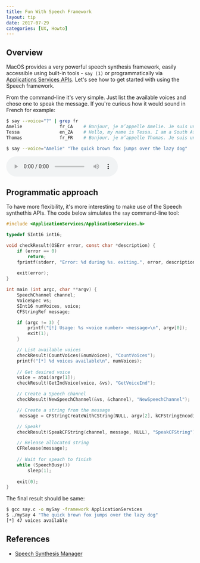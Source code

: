```yaml
---
title: Fun With Speech Framework
layout: tip
date: 2017-07-29
categories: [UX, Howto]
---
```


## Overview

MacOS provides a very powerful speech synthesis framework, easily accessible using built-in tools - ```say (1)``` or programmatically via [Applications Services APIs](https://developer.apple.com/documentation/applicationservices/speech_synthesis_manager). Let's see how to get started with using the Speech framework.

From the command-line it's very simple. Just list the available voices and chose one to speak the message. If you're curious how it would sound in French for example:

```bash
$ say --voice="?" | grep fr
Amelie              fr_CA    # Bonjour, je m’appelle Amelie. Je suis une voix canadienne.
Tessa               en_ZA    # Hello, my name is Tessa. I am a South African-English voice.
Thomas              fr_FR    # Bonjour, je m’appelle Thomas. Je suis une voix française.

$ say --voice="Amelie" "The quick brown fox jumps over the lazy dog"
```

<audio controls>
  <source src="/assets/media/speech.mp3" type="audio/mpeg">
Your browser does not support the audio element.
</audio>


## Programmatic approach

To have more flexibility, it's more interesting to make use of the Speech synthethis APIs. The code below simulates the ```say``` command-line tool:

```c
#include <ApplicationServices/ApplicationServices.h>

typedef SInt16 int16;

void checkResult(OSErr error, const char *description) {
    if (error == 0)
        return;
    fprintf(stderr, "Error: %d during %s. exiting.", error, description);
    
    exit(error);
}

int main (int argc, char **argv) {
    SpeechChannel channel;
    VoiceSpec vs;
    SInt16 numVoices, voice;
    CFStringRef message;

    if (argc != 3) {
        printf("[!] Usage: %s <voice number> <message>\n", argv[0]);
        exit(1);
    }

    // List available voices
    checkResult(CountVoices(&numVoices), "CountVoices");
    printf("[*] %d voices available\n", numVoices);
    
    // Get desired voice
    voice = atoi(argv[1]);
    checkResult(GetIndVoice(voice, &vs), "GetVoiceInd");

    // Create a Speech channel
    checkResult(NewSpeechChannel(&vs, &channel), "NewSpeechChannel");

    // Create a string from the message
     message = CFStringCreateWithCString(NULL, argv[2], kCFStringEncodingUTF8);

    // Speak!
    checkResult(SpeakCFString(channel, message, NULL), "SpeakCFString");

    // Release allocated string
    CFRelease(message);
    
    // Wait for speach to finish
    while (SpeechBusy()) 
        sleep(1);
        
    exit(0);
}
```

The final result should be same:

```bash
$ gcc say.c -o mySay -framework ApplicationServices
$ ./mySay 4 "The quick brown fox jumps over the lazy dog"
[*] 47 voices available
```

## References

* [Speech Synthesis Manager](https://developer.apple.com/documentation/applicationservices/speech_synthesis_manager)
